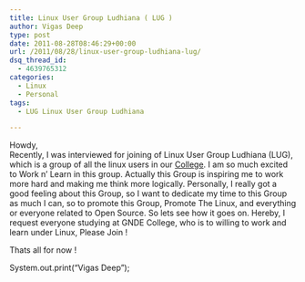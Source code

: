 ```yaml
---
title: Linux User Group Ludhiana ( LUG )
author: Vigas Deep
type: post
date: 2011-08-28T08:46:29+00:00
url: /2011/08/28/linux-user-group-ludhiana-lug/
dsq_thread_id:
  - 4639765312
categories:
  - Linux
  - Personal
tags:
  - LUG Linux User Group Ludhiana

---
```

Howdy,  
Recently, I was interviewed for joining of Linux User Group Ludhiana (LUG), which is a group of all the linux users in our [College][1]. I am so much excited to Work n&#8217; Learn in this group. Actually this Group is inspiring me to work more hard and making me think more logically. Personally, I really got a good feeling about this Group, so I want to dedicate my time to this Group as much I can, so to promote this Group, Promote The Linux, and everything or everyone related to Open Source. So lets see how it goes on. Hereby, I request everyone studying at GNDE College, who is to willing to work and learn under Linux, Please Join !

Thats all for now !

System.out.print(&#8220;Vigas Deep&#8221;);

 [1]: http://gndec.ac.in
